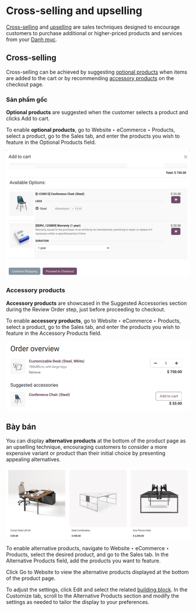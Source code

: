 # Cross-selling and upselling

[Cross-selling](#ecommerce-cross-selling) and
[upselling](#ecommerce-cross-upselling-alternative) are sales techniques designed to encourage
customers to purchase additional or higher-priced products and services from your [Danh mục](catalog.md).

<a id="ecommerce-cross-selling"></a>

## Cross-selling

Cross-selling can be achieved by suggesting
[optional products](#ecommerce-cross-upselling-optional) when items are added to the cart or by
recommending [accessory products](#ecommerce-cross-upselling-accessory) on the checkout page.

<a id="ecommerce-cross-upselling-optional"></a>

### Sản phẩm gốc

**Optional products** are suggested when the customer selects a product and clicks
Add to cart.

To enable **optional products**, go to Website ‣ eCommerce ‣ Products, select a
product, go to the Sales tab, and enter the products you wish to feature in the
Optional Products field.

![Optional products cross-selling](cross_upselling/add-to-cart.png)

<a id="ecommerce-cross-upselling-accessory"></a>

### Accessory products

**Accessory products** are showcased in the Suggested Accessories section during the
Review Order step, just before proceeding to checkout.

To enable **accessory products**, go to Website ‣ eCommerce ‣ Products, select
a product, go to the Sales tab, and enter the products you wish to feature in the
Accessory Products field.

![Suggested accessories at checkout during cart review](cross_upselling/accessory-products.png)

<a id="ecommerce-cross-upselling-alternative"></a>

## Bày bán

You can display **alternative products** at the bottom of the product page as an upselling
technique, encouraging customers to consider a more expensive variant or product than their
initial choice by presenting appealing alternatives.

![Alternative products on the product page](cross_upselling/cross_upselling-alternative.png)

To enable alternative products, navigate to Website ‣ eCommerce ‣ Products,
select the desired product, and go to the Sales tab. In the
Alternative Products field, add the products you want to feature.

Click Go to Website to view the alternative products displayed at the bottom of the
product page.

To adjust the settings, click Edit and select the related
[building block](../../website/web_design/building_blocks.md). In the Customize
tab, scroll to the Alternative Products section and modify the settings as needed to
tailor the display to your preferences.
